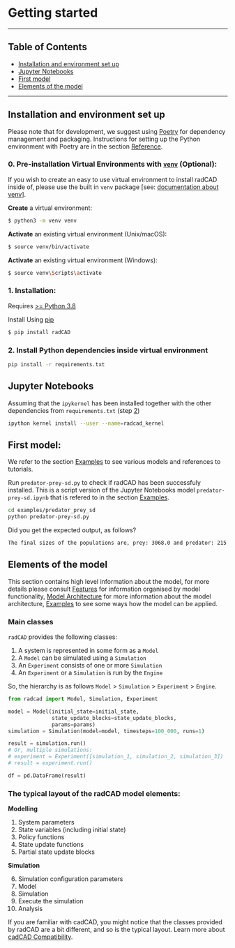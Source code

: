 # Getting started

---

## Table of Contents

 - [Installation and environment set up](#installation-and-environment-set-up)
 - [Jupyter Notebooks](#jupyter-notebooks)
 - [First model](#first-model)
 - [Elements of the model](#elements-of-the-model)

---


## Installation and environment set up

Please note that for development, we suggest using [Poetry](https://python-poetry.org/) for dependency management and packaging. Instructions for setting up the Python environment with Poetry are in the section [Reference](/reference/#set-up-environment-with-poetry).

### 0. Pre-installation Virtual Environments with [`venv`](https://docs.python.org/3/library/venv.html) (Optional):
If you wish to create an easy to use virtual environment to install radCAD inside of, please use the built in `venv` package [see: [documentation about venv](https://docs.python.org/3/library/venv.html)].

**Create** a virtual environment:
```bash
$ python3 -m venv venv
```

**Activate** an existing virtual environment (Unix/macOS):
```bash
$ source venv/bin/activate
```

**Activate** an existing virtual environment (Windows):
```bash
$ source venv\Scripts\activate
```

### 1. Installation: 
Requires [>= Python 3.8](https://www.python.org/downloads/) 

Install Using [pip](https://pypi.org/project/cadCAD/)
```bash
$ pip install radCAD
```

### 2. Install Python dependencies inside virtual environment

```bash
pip install -r requirements.txt
```



## Jupyter Notebooks

Assuming that the `ipykernel` has been installed together with the other dependencies from `requirements.txt` (step [2](#2-install-python-dependencies-inside-virtual-environment))

```bash
ipython kernel install --user --name=radcad_kernel
```


## First model:

We refer to the section [Examples](examples.md) to see various models and references to tutorials. 

Run `predator-prey-sd.py` to check if radCAD has been successfuly installed. This is a script version of the Jupyter Notebooks model `predator-prey-sd.ipynb` that is refered to in the section [Examples](/examples/#predator-prey).


```bash
cd examples/predator_prey_sd
python predator-prey-sd.py
```

Did you get the expected output, as follows?

```bash
The final sizes of the populations are, prey: 3068.0 and predator: 215.0.
```


## Elements of the model

This section contains high level information about the model, for more details please consult [Features](features.md) for information organised by model functionality, [Model Architecture](/reference/#model-architecture) for more information about the model architecture, [Examples](examples.md) to see some ways how the model can be applied.

### Main classes

`radCAD` provides the following classes:

1. A system is represented in some form as a `Model`
2. A `Model` can be simulated using a `Simulation`
3. An `Experiment` consists of one or more `Simulation`
4. An `Experiment` or a `Simulation` is run by the `Engine`

So, the hierarchy is as follows `Model` > `Simulation` > `Experiment` > `Engine`.

```python
from radcad import Model, Simulation, Experiment

model = Model(initial_state=initial_state, 
              state_update_blocks=state_update_blocks, 
              params=params)
simulation = Simulation(model=model, timesteps=100_000, runs=1)

result = simulation.run()
# Or, multiple simulations:
# experiment = Experiment([simulation_1, simulation_2, simulation_3])
# result = experiment.run()

df = pd.DataFrame(result)
```

### The typical layout of the radCAD model elements:



**Modelling**

<ol>
  <li>System parameters</li>
  <li>State variables (including initial state)</li>
  <li>Policy functions</li>
  <li>State update functions</li>
  <li>Partial state update blocks</li>
</ol>

**Simulation**

<ol start=6>
  <li>Simulation configuration parameters</li>
  <li>Model</li>
  <li>Simulation</li>
  <li>Execute the simulation</li>
  <li>Analysis</li>
</ol>


If you are familiar with cadCAD, you might notice that the classes provided by radCAD are a bit different, and so is the typical layout. Learn more about [cadCAD Compatibility](/reference/#cadcad-compatibility).